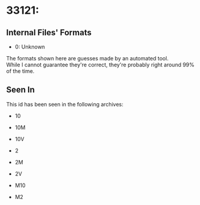 # 33121: 



## Internal Files' Formats
- 0: Unknown

The formats shown here are guesses made by an automated tool.  
While I cannot guarantee they're correct, they're probably right around 99% of the time.

## Seen In

This id has been seen in the following archives:  

- 10  

- 10M  

- 10V  

- 2  

- 2M  

- 2V  

- M10  

- M2  
